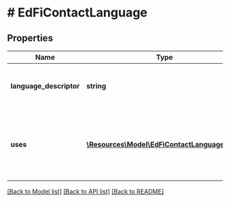 # # EdFiContactLanguage

## Properties

Name | Type | Description | Notes
------------ | ------------- | ------------- | -------------
**language_descriptor** | **string** | A specification of which written or spoken communication is being used. |
**uses** | [**\Resources\Model\EdFiContactLanguageUse[]**](EdFiContactLanguageUse.md) | An unordered collection of contactLanguageUses. A description of how the language is used (e.g. Home Language, Native Language, Spoken Language). | [optional]

[[Back to Model list]](../../README.md#models) [[Back to API list]](../../README.md#endpoints) [[Back to README]](../../README.md)
